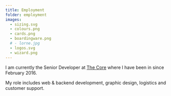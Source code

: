 ```yaml
---
title: Employment
folder: employment
images: 
  - sizing.svg
  - colours.png
  - cards.png
  - boardingware.png
  # - lorne.jpg
  - logos.svg
  - wizard.png
---
```


I am currently the Senior Developer at [The Core](http://www.thecore.co.nz/) where I have been in since February 2016.

My role includes web & backend development, graphic design, logistics and customer support.